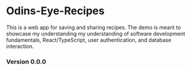 # Odins-Eye-Recipes
This is a web app for saving and sharing recipes. The demo is meant to showcase my understanding my understanding of software development fundamentals, React/TypeScript, user authentication, and database interaction.

### Version 0.0.0
